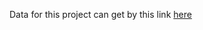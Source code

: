 Data for this project can get by this link 
<a href="https://drive.google.com/drive/folders/1ahsM0hLWqoWn73NWmOI_jih9ucyGd4_1?usp=sharing">here</a>
